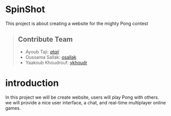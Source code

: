 # SpinShot
This project is about creating a website for the mighty Pong contest
> ## Contribute Team <br/> 
> * Ayoub Taji:  _<a href="https://github.com/TeeJee-A">ataji</a><br/>_
> * Oussama Sallak: <a href="https://github.com/osallak">osallak</a><br/>
> * Yaakoub Khoudrouf: <a href="https://github.com/Navoos">ykhoudr</a><br/>

# introduction
In this project we will be create website, users will play Pong with others. we will provide a nice user interface, a chat, and real-time multiplayer online games.



